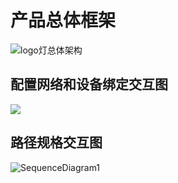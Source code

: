 

# 产品总体框架

![logo灯总体架构](/home/llm/project/document/iview-document/logo/fromWindows/logo灯总体架构.jpg)

## 配置网络和设备绑定交互图

![](/home/llm/project/document/iview-document/logo/fromWindows/quickconnection模块交互时序图.jpg)

## 路径规格交互图

![SequenceDiagram1](/home/llm/project/document/iview-document/logo/SequenceDiagram1.jpg)

